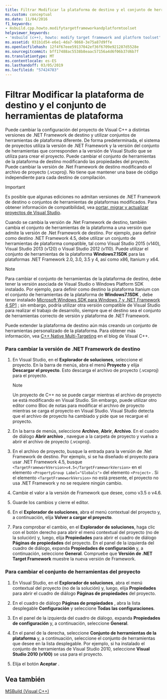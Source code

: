 ```yaml
---
title: Filtrar Modificar la plataforma de destino y el conjunto de herramientas de plataforma
ms.custom: conceptual
ms.date: 11/04/2016
f1_keywords:
- msbuild.cpp.howto.modifytargetframeworkandplatformtoolset
helpviewer_keywords:
- 'msbuild (c++), howto: modify target framework and platform toolset'
ms.assetid: 031b1d54-e6e1-4da7-9868-3e75a87d9ffe
ms.openlocfilehash: 12f4f67eee59137042ef36f6709e921287d5528e
ms.sourcegitcommit: bff17488ac5538b8eaac57156a4d6f06b37d6b7f
ms.translationtype: MT
ms.contentlocale: es-ES
ms.lasthandoff: 03/05/2019
ms.locfileid: "57424783"
---
```

# <a name="how-to-modify-the-target-framework-and-platform-toolset"></a>Filtrar Modificar la plataforma de destino y el conjunto de herramientas de plataforma

Puede cambiar la configuración del proyecto de Visual C++ a distintas versiones de .NET Framework de destino y utilizar conjuntos de herramientas de plataforma diferente. De forma predeterminada, el sistema de proyectos utiliza la versión de .NET Framework y la versión del conjunto de herramientas que corresponden a la versión de Visual Studio que se utiliza para crear el proyecto. Puede cambiar el conjunto de herramientas de la plataforma de destino modificando las propiedades del proyecto. Puede cambiar la versión de .Net Framework de destino modificando el archivo de proyecto (.vcxproj). No tiene que mantener una base de código independiente para cada destino de compilación.

> [!IMPORTANT]
>  Es posible que algunas ediciones no admitan versiones de .NET Framework de destino o conjuntos de herramientas de plataformas modificados. Para obtener información de compatibilidad, vea [portar, migrar y actualizar proyectos de Visual Studio](/visualstudio/porting/port-migrate-and-upgrade-visual-studio-projects).

Cuando se cambia la versión de .Net Framework de destino, también cambia el conjunto de herramientas de la plataforma a una versión que admite la versión de .Net Framework de destino. Por ejemplo, para definir como destino .NET Framework 4.5, debe utilizar un conjunto de herramientas de plataforma compatible, tal como Visual Studio 2015 (v140), Visual Studio 2013 (v120) o Visual Studio 2012 (v110). Puede utilizar el conjunto de herramientas de la plataforma **Windows7.1SDK** para las plataformas .NET Framework 2.0, 3.0, 3.5 y 4, así como x86, Itanium y x64.

> [!NOTE]
>  Para cambiar el conjunto de herramientas de la plataforma de destino, debe tener la versión asociada de Visual Studio o Windows Platform SDK instalado. Por ejemplo, para definir como destino la plataforma Itanium con el conjunto de herramientas de la plataforma de **Windows7.1SDK** , debe tener instalado [Microsoft Windows SDK para Windows 7 y .NET Framework 4 SP1](http://www.microsoft.com/download/details.aspx?id=8279) ; sin embargo, podría utilizar otra versión compatible de Visual Studio para realizar el trabajo de desarrollo, siempre que el destino sea el conjunto de herramientas correcto de versión y plataforma de .NET Framework.

Puede extender la plataforma de destino aún más creando un conjunto de herramientas personalizado de la plataforma. Para obtener más información, vea [C++ Native Multi-Targeting](https://blogs.msdn.microsoft.com/vcblog/2009/12/08/c-native-multi-targeting/) en el blog de Visual C++.

### <a name="to-change-the-target-framework"></a>Para cambiar la versión de .NET Framework de destino

1. En Visual Studio, en el **Explorador de soluciones**, seleccione el proyecto. En la barra de menús, abra el menú **Proyecto** y elija **Descargar el proyecto**. Esto descarga el archivo de proyecto (.vcxproj) para el proyecto.

    > [!NOTE]
    >  Un proyecto de C++ no se puede cargar mientras el archivo de proyecto se está modificando en Visual Studio. Sin embargo, puede utilizar otro editor como Bloc de notas para modificar el archivo de proyecto mientras se carga el proyecto en Visual Studio. Visual Studio detecta que el archivo de proyecto ha cambiado y pide que se recargue el proyecto.

1. En la barra de menús, seleccione **Archivo**, **Abrir**, **Archivo**. En el cuadro de diálogo **Abrir archivo** , navegue a la carpeta de proyecto y vuelva a abrir el archivo de proyecto (.vcxproj).

1. En el archivo de proyecto, busque la entrada para la versión de .Net Framework de destino. Por ejemplo, si se ha diseñado el proyecto para usar .NET Framework 4.5, busque `<TargetFrameworkVersion>v4.5</TargetFrameworkVersion>` en el elemento `<PropertyGroup Label="Globals">` del elemento `<Project>` . Si el elemento `<TargetFrameworkVersion>` no está presente, el proyecto no usa .NET Framework y no se requiere ningún cambio.

1. Cambie el valor a la versión de Framework que desee, como v3.5 o v4.6.

1. Guarde los cambios y cierre el editor.

1. En el **Explorador de soluciones**, abra el menú contextual del proyecto y, a continuación, elija **Volver a cargar el proyecto**.

1. Para comprobar el cambio, en el **Explorador de soluciones**, haga clic con el botón derecho para abrir el menú contextual del proyecto (no de la solución) y, luego, elija **Propiedades** para abrir el cuadro de diálogo **Páginas de propiedades** del proyecto. En el panel de la izquierda del cuadro de diálogo, expanda **Propiedades de configuración** y, a continuación, seleccione **General**. Compruebe que **Versión de .NET Target Framework** muestre la nueva versión de Framework.

### <a name="to-change-the-project-toolset"></a>Para cambiar el conjunto de herramientas del proyecto

1. En Visual Studio, en el **Explorador de soluciones**, abra el menú contextual del proyecto (no de la solución) y, luego, elija **Propiedades** para abrir el cuadro de diálogo **Páginas de propiedades** del proyecto.

1. En el cuadro de diálogo **Páginas de propiedades** , abra la lista desplegable **Configuración** y seleccione **Todas las configuraciones**.

1. En el panel de la izquierda del cuadro de diálogo, expanda **Propiedades de configuración** y, a continuación, seleccione **General**.

1. En el panel de la derecha, seleccione **Conjunto de herramientas de la plataforma** y, a continuación, seleccione el conjunto de herramientas que desee en la lista desplegable. Por ejemplo, si ha instalado el conjunto de herramientas de Visual Studio 2010, seleccione **Visual Studio 2010 (v100)** se usa para el proyecto.

1. Elija el botón **Aceptar** .

## <a name="see-also"></a>Vea también

[MSBuild (Visual C++)](../build/msbuild-visual-cpp.md)
